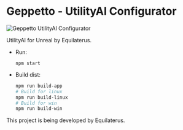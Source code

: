 
# Geppetto - UtilityAI Configurator

![Geppetto UtilityAI Configurator](https://equilaterus.com/assets/img/projects/geppetto-utility-ai.PNG)

UtilityAI for Unreal by Equilaterus.

* Run: 
  ```
  npm start
  ```

* Build dist:
  ```bash
  npm run build-app
  # Build for linux
  npm run build-linux
  # Build for win
  npm run build-win
  ```

This project is being developed by Equilaterus.
